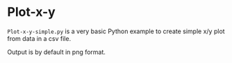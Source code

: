 Plot-x-y
========

`Plot-x-y-simple.py` is a very basic Python example to create simple x/y plot from data in a csv file. 

Output is by default in png format.

